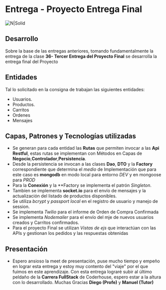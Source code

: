 # Entrega - Proyecto Entrega Final
![N|Solid](https://cdn4.iconfinder.com/data/icons/business-solid-the-capitalism/64/Product_valuation-48.png)
## Desarrollo
Sobre la base de las entregas anteriores, tomando fundamentalmente la entrega de la clase  **36- Tercer Entrega del Proyecto Final** se desarrolla la entrega final del Proyecto
## Entidades
Tal lo solicitado en la consigna de trabajan las siguientes entidades:
* Usuarios.
* Productos.
* Carritos
* Ordenes
* Mensajes
## Capas, Patrones y Tecnologías utilizadas
- Se generan para cada entidad las  **Rutas** que permiten invocar a las **Api Restful**, estas rutas se implementan con Métodos en Capas de **Negocio**,**Controlador**,**Persistencia**. 
- Desde la persistencia se invocan a las clases **Dao**, **DTO** y la **Factory** correspondiente que determina el *medio* de Implementación que para este caso es **mongodb** en modo local para entorno *DEV* y en mongoose para *PROD*
- Para la **Conexión** y la **Factory se implementa el patrón *Singleton*.
- Tambíen se implementa **socket.io** para el envío de mensajes y la actualización del listado de productos disponibles.
- Se utiliza *bcrypt* y *passport local* en el registro de usuario y manejo de session.
- Se implementa *Twilio* para el informe de Orden de Compra Confirmada 
- Se implementa *Nodemailer* para el envío del mje de nuevos usuarios creados y Carritos confirmados.
- Para el proyecto Final se utilizan *Vistas de ejs* que interactúan con las APIs y gestionan los pedidos y las respuestas obtenidas

## Presentación
- Espero ansioso la meet de presentación, puse mucho tiempo y empeño en lograr esta entrega y estoy muy contento del "viaje" por el que fuimos en este aprendizaje. Con esta entrega lograré subir al último peldaño de la **Carrera FullStack** de Coderhouse, espero estar a la altura con lo desarrollado. Muchas Gracias **Diego (Profe)** y **Manuel (Tutor)**